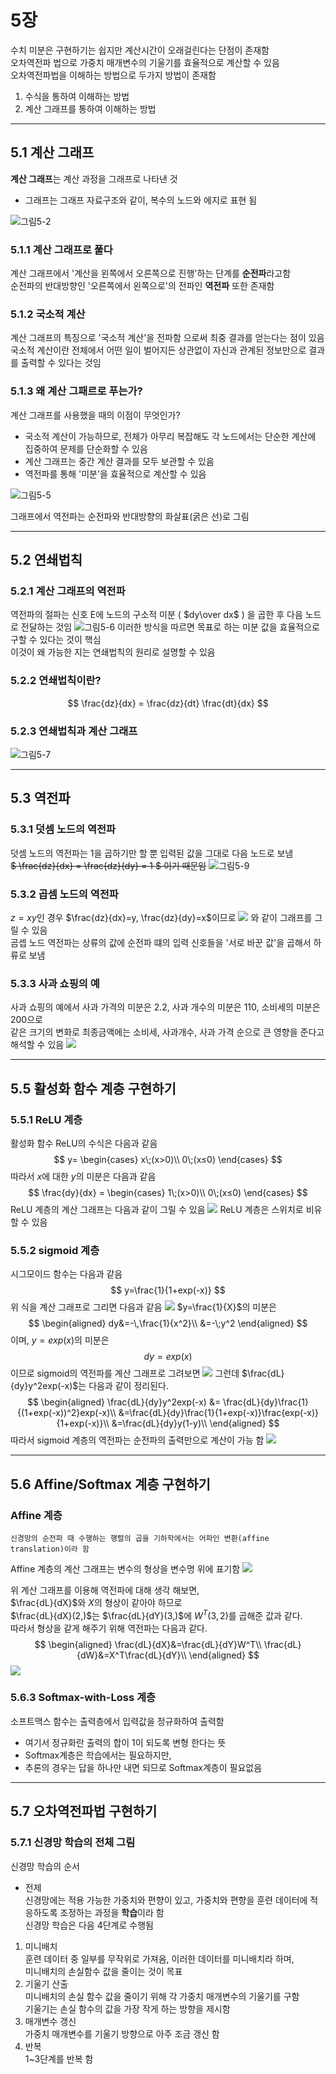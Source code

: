 # 5장
수치 미분은 구현하기는 쉽지만 계산시간이 오래걸린다는 단점이 존재함\
오차역전파 법으로 가중치 매개변수의 기울기를 효율적으로 계산할 수 있음\
오차역전파법을 이해하는 방법으로 두가지 방법이 존재함
1. 수식을 통하여 이해하는 방법
2. 계산 그래프를 통하여 이해하는 방법
----------
## 5.1 계산 그래프
<strong>계산 그래프</strong>는 계산 과정을 그래프로 나타낸 것
- 그래프는 그래프 자료구조와 같이, 복수의 노드와 에지로 표현 됨

![그림5-2](./img/chapter5/img5-2.jpeg)
### 5.1.1 계산 그래프로 풀다
계산 그래프에서 '계산을 왼쪽에서 오른쪽으로 진행'하는 단계를 <strong>순전파</strong>라고함\
순전파의 반대방향인 '오른쪽에서 왼쪽으로'의 전파인 <strong>역전파</strong> 또한 존재함
### 5.1.2 국소적 계산
계산 그래프의 특징으로 '국소적 계산'을 전파함 으로써 최중 결과를 얻는다는 점이 있음\
국소적 계산이란 전체에서 어떤 일이 벌어지든 상관없이 자신과 관계된 정보만으로 결과를 출력할 수 있다는 것임

### 5.1.3 왜 계산 그패르로 푸는가?
계산 그래프를 사용했을 때의 이점이 무엇인가?
- 국소적 계산이 가능하므로, 전체가 아무리 복잡해도 각 노드에서는 단순한 계산에 집중하여 문제를 단순화할 수 있음
- 계산 그래프는 중간 계산 결과를 모두 보관할 수 있음
- 역전파를 통해 '미분'을 효율적으로 계산할 수 있음

![그림5-5](./img/chapter5/img5-5.jpeg)

그래프에서 역전파는 순전파와 반대방향의 화살표(굵은 선)로 그림

------------
## 5.2 연쇄법칙
### 5.2.1 계산 그래프의 역전파
역전파의 절파는 신호 E에 노드의 구소적 미분 ( $dy\over dx$ ) 을 곱한 후 다음 노드로 전달하는 것임
![그림5-6](./img/chapter5/Img5-6.jpeg)
이러한 방식을 따르면 목표로 하는 미분 값을 효율적으로 구할 수 있다는 것이 핵심\
이것이 왜 가능한 지는 연쇄법칙의 원리로 설명할 수 있음
### 5.2.2 연쇄법칙이란?
$$
\frac{dz}{dx} = \frac{dz}{dt} \frac{dt}{dx}
$$
### 5.2.3 연쇄법칙과 계산 그래프
![그림5-7](./img/chapter5/img5-7.jpeg)

----------
## 5.3 역전파
### 5.3.1 덧셈 노드의 역전파
덧셈 노드의 역전파는 1을 곱하기만 할 뿐 입력된 값을 그대로 다음 노드로 보냄\
~~$ \frac{dz}{dx} = \frac{dz}{dy} = 1 $ 이기 때문임~~
![그림5-9](./img/chapter5/img5-9.jpeg)
### 5.3.2 곱셈 노드의 역전파
$z = xy$인 경우 $\frac{dz}{dx}=y, \frac{dz}{dy}=x$이므로
![](./img/chapter5/img5-12.jpeg)
와 같이 그래프를 그릴 수 있음\
곰셉 노드 역전파는 상류의 값에 순전파 떄의 입력 신호들을 '서로 바꾼 값'을 곱해서 하류로 보냄
### 5.3.3 사과 쇼핑의 예
사과 쇼핑의 예에서 사과 가격의 미분은 2.2, 사과 개수의 미분은 110, 소비세의 미분은 200으로\
같은 크기의 변화로 최종금액에는 소비세, 사과개수, 사과 가격 순으로 큰 영향을 준다고 해석할 수 있음
![](./img/chapter5/img5-14.jpeg)

------------
## 5.5 활성화 함수 계층 구현하기
### 5.5.1 ReLU 계층
활성화 함수 ReLU의 수식은 다음과 같음
$$
y= \begin{cases}
x\;(x>0)\\
0\;(x≤0)
\end{cases}
$$
따라서 $x$에 대한 $y$의 미분은 다음과 같음
$$
\frac{dy}{dx} = \begin{cases}
1\;(x>0)\\
0\;(x≤0)
\end{cases}
$$
ReLU 계층의 계산 그래프는 다음과 같이 그릴 수 있음
![](./img/chapter5/img5-18.jpeg)
ReLU 계층은 스위치로 비유할 수 있음
### 5.5.2 sigmoid 계층
시그모이드 함수는 다음과 같음
$$
y=\frac{1}{1+exp(-x)}
$$
위 식을 계산 그래프로 그리면 다음과 같음
![](./img/chapter5/img5-19.jpeg)
$y=\frac{1}{X}$의 미분은
$$
\begin{aligned}
dy&=-\,\frac{1}{x^2}\\
&=-\;y^2
\end{aligned}
$$
이며, $y=exp(x)$의 미분은
$$
dy=exp(x)
$$
이므로 sigmoid의 역전파를 계산 그래프로 그려보면
![](./img/chapter5/img5-20.jpeg)
그런데 $\frac{dL}{dy}y^2exp(-x)$는 다음과 같이 정리된다.
$$
\begin{aligned}
\frac{dL}{dy}y^2exp(-x) &= \frac{dL}{dy}\frac{1}{(1+exp(-x))^2}exp(-x)\\
&=\frac{dL}{dy}\frac{1}{1+exp(-x)}\frac{exp(-x)}{1+exp(-x)}\\
&=\frac{dL}{dy}y(1-y)\\
\end{aligned}
$$
따라서 sigmoid 계층의 역전파는 순전파의 출력만으로 계산이 가능 함
![](./img/chapter5/img5-22.jpeg)

---------
## 5.6 Affine/Softmax 계층 구현하기
### Affine 계층
```
신경망의 순전파 때 수행하는 행렬의 곱을 기하학에서는 어파인 변환(affine translation)이라 함
```
Affine 계층의 계산 그래프는 변수의 형상을 변수명 위에 표기함
![](./img/chapter5/img5-24.jpeg)

위 계산 그래프를 이용해 역전파에 대해 생각 해보면,\
$\frac{dL}{dX}$와 $X$의 형상이 같아야 하므로\
$\frac{dL}{dX}(2,)$는 $\frac{dL}{dY}(3,)$에 $W^T(3,2)$를 곱해준 값과 같다. \
따라서 형상을 같게 해주기 위해 역전파는 다음과 같다.
$$
\begin{aligned}
\frac{dL}{dX}&=\frac{dL}{dY}W^T\\
\frac{dL}{dW}&=X^T\frac{dL}{dY}\\
\end{aligned}
$$
![](./img/chapter5/img5-25.jpeg)
### 5.6.3 Softmax-with-Loss 계층
소프트맥스 함수는 출력층에서 입력값을 정규화하여 출력함
- 여기서 정규화란 출력의 합이 1이 되도록 변형 한다는 뜻
- Softmax계층은 학습에서는 필요하지만,
- 추론의 경우는 답을 하나만 내면 되므로 Softmax계층이 필요없음

-----------
## 5.7 오차역전파법 구현하기
### 5.7.1 신경망 학습의 전체 그림
신경망 학습의 순서
- 전제\
신경망에는 적용 가능한 가중치와 편향이 있고, 가중치와 편향을 훈련 데이터에 적응하도록 조정하는 과정을 <strong>학습</strong>이라 함\
신경망 학습은 다음 4단계로 수행됨
1. 미니배치\
훈련 데이터 중 일부를 무작위로 가져옴, 이러한 데이터를 미니배치라 하며,\
미니배치의 손실함수 값을 줄이는 것이 목표
2. 기울기 산출\
미니배치의 손실 함수 값을 줄이기 위해 각 가중치 매개변수의 기울기를 구함\
기울기는 손실 함수의 값을 가장 작게 하는 방향을 제시함
3. 매개변수 갱신\
가중치 매개변수를 기울기 방향으로 아주 조금 갱신 함
4. 반복\
1~3단계를 반복 함

